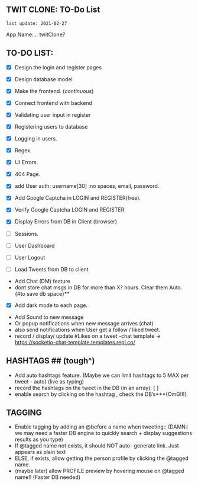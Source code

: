 ﻿TWIT CLONE: TO-Do List
--

`last update: 2021-02-27`

App Name:... twitClone?

## TO-DO LIST:


- [x] Design the login and register pages
- [x] Design database model
- [x] Make the frontend.  (_continuous_)
- [x] Connect frontend with backend
- [x] Validating user input in register 
- [x] Registering users to database
- [x] Logging in users.
- [x] Regex.
- [x] UI Errors.
- [x] 404 Page.
- [x] add User auth: username[30] :no spaces, email, password.
- [x] Add Google Captcha in LOGIN and REGISTER(free).
- [x] Verify Google Captcha LOGIN and REGISTER

- [x] Display Errors from DB in Client (browser)
- [ ] Sessions.
- [ ] User Dashboard
- [ ] User Logout
- [ ] Load Tweets from DB to client
- Add Chat (DM) feature
- dont store chat msgs in DB for more than X? hours. Clear them Auto. {#to save db space}**
- [x] Add dark mode to each page.
- Add Sound to new message
- Or popup notifications when new message arrives (chat)
- also send notifications when User get a follow / liked tweet.
- record / display/ update #Likes on a tweet
-chat template -> https://socketio-chat-template.templates.repl.co/

## HASHTAGS ## (tough^)
- Add auto hashtags feature. (Maybe we can limit hashtags to 5 MAX per tweet - auto) (live as typing)
- record the hashtags on the tweet in the DB (in an array). [ ]
- enable search by clicking on the hashtag , check the DB’s***{OmG!!!}


## TAGGING ##

- Enable tagging by adding an @before a name when tweeting:: (DAMN:: we may need a faster DB engine to quickly search + display suggestions results as you type)
- If @tagged name not exists, it should NOT auto- generate link. Just appears as plain text
- ELSE, if exists, allow getting the person profile by clicking the @tagged name.
- (maybe later) allow PROFILE preview by hovering mouse on @tagged name!! (Faster DB needed)
